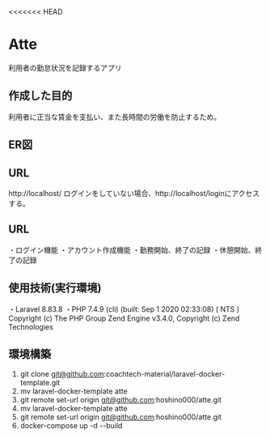 <<<<<<< HEAD
# Atte
利用者の勤怠状況を記録するアプリ

## 作成した目的
利用者に正当な賃金を支払い、また長時間の労働を防止するため。

## ER図

## URL
http://localhost/
ログインをしていない場合、http://localhost/loginにアクセスする。

## URL
・ログイン機能
・アカウント作成機能
・勤務開始、終了の記録
・休憩開始、終了の記録

## 使用技術(実行環境)
・Laravel 8.83.8
・PHP 7.4.9 (cli) (built: Sep  1 2020 02:33:08) ( NTS )
    Copyright (c) The PHP Group
    Zend Engine v3.4.0, Copyright (c) Zend Technologies

## 環境構築
1. git clone git@github.com:coachtech-material/laravel-docker-template.git
2. mv laravel-docker-template atte
3. git remote set-url origin git@github.com:hoshino000/atte.git
4. mv laravel-docker-template atte
5. git remote set-url origin git@github.com:hoshino000/atte.git
6. docker-compose up -d --build
